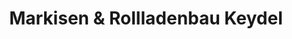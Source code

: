 ---
title: "Markisen & Rollladenbau Keydel"
url: /freital/markisen-und-rollladenbau-keydel/
shop: Jalousien
---